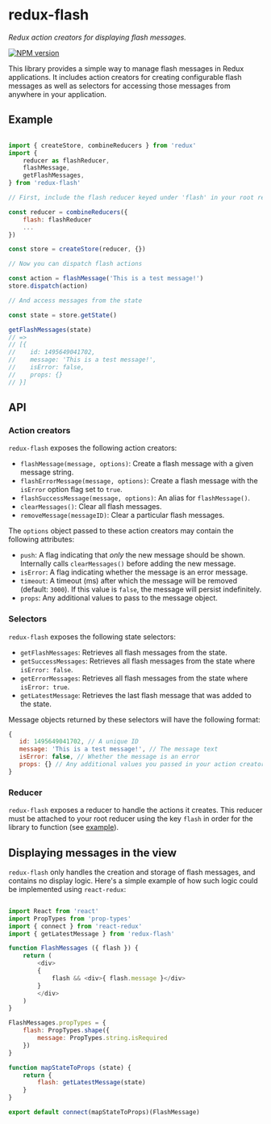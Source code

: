 # redux-flash
*Redux action creators for displaying flash messages.*

[![NPM version](https://img.shields.io/npm/v/redux-flash.svg?style=flat-square)](https://www.npmjs.com/package/redux-flash)

This library provides a simple way to manage flash messages in Redux applications. It includes action creators for creating configurable flash messages as well as selectors for accessing those messages from anywhere in your application.

## Example

```javascript

import { createStore, combineReducers } from 'redux'
import {
    reducer as flashReducer,
    flashMessage,
    getFlashMessages,
} from 'redux-flash'

// First, include the flash reducer keyed under 'flash' in your root reducer

const reducer = combineReducers({
    flash: flashReducer
    ...
})

const store = createStore(reducer, {})

// Now you can dispatch flash actions

const action = flashMessage('This is a test message!')
store.dispatch(action)

// And access messages from the state

const state = store.getState()

getFlashMessages(state)
// =>
// [{
//    id: 1495649041702,
//    message: 'This is a test message!',
//    isError: false,
//    props: {}
// }]

```

## API

### Action creators

`redux-flash` exposes the following action creators:

- `flashMessage(message, options)`: Create a flash message with a given message string.
- `flashErrorMessage(message, options)`: Create a flash message with the `isError` option flag set to `true`.
- `flashSuccessMessage(message, options)`: An alias for `flashMessage()`.
- `clearMessages()`: Clear all flash messages.
- `removeMessage(messageID)`: Clear a particular flash messages.

The `options` object passed to these action creators may contain the following attributes:

- `push`: A flag indicating that *only* the new message should be shown. Internally calls `clearMessages()` before adding the new message.
- `isError`: A flag indicating whether the message is an error message.
- `timeout`: A timeout (ms) after which the message will be removed (default: `3000`). If this value is `false`, the message will persist indefinitely.
- `props`: Any additional values to pass to the message object.

### Selectors

`redux-flash` exposes the following state selectors:

- `getFlashMessages`: Retrieves all flash messages from the state.
- `getSuccessMessages`: Retrieves all flash messages from the state where `isError: false`.
- `getErrorMessages`: Retrieves all flash messages from the state where `isError: true`.
- `getLatestMessage`: Retrieves the last flash message that was added to the state.

Message objects returned by these selectors will have the following format:
```javascript
{
   id: 1495649041702, // A unique ID
   message: 'This is a test message!', // The message text
   isError: false, // Whether the message is an error
   props: {} // Any additional values you passed in your action creator
}
```

### Reducer

`redux-flash` exposes a reducer to handle the actions it creates. This reducer must be attached to your root reducer using the key `flash` in order for the library to function (see [example](#example)).

## Displaying messages in the view

`redux-flash` only handles the creation and storage of flash messages, and contains no display logic. Here's a simple example of how such logic could be implemented using `react-redux`:

```javascript

import React from 'react'
import PropTypes from 'prop-types'
import { connect } from 'react-redux'
import { getLatestMessage } from 'redux-flash'

function FlashMessages ({ flash }) {
    return (
        <div>
        {
            flash && <div>{ flash.message }</div>
        }
        </div>
    )
}

FlashMessages.propTypes = {
    flash: PropTypes.shape({
        message: PropTypes.string.isRequired
    })
}

function mapStateToProps (state) {
    return {
        flash: getLatestMessage(state)
    }
}

export default connect(mapStateToProps)(FlashMessage)

```
